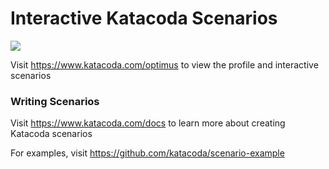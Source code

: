 # Interactive Katacoda Scenarios

[![](http://shields.katacoda.com/katacoda/optimus/count.svg)](https://www.katacoda.com/optimus "Get your profile on Katacoda.com")

Visit https://www.katacoda.com/optimus to view the profile and interactive scenarios

### Writing Scenarios
Visit https://www.katacoda.com/docs to learn more about creating Katacoda scenarios

For examples, visit https://github.com/katacoda/scenario-example
